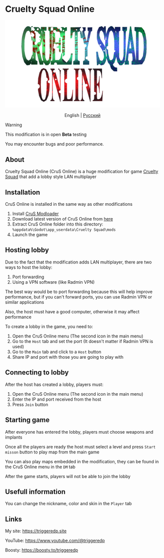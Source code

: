 # Cruelty Squad Online

<div align="center">

<img src="crus_online_logo.png" width="600" alt="Cruelty Squad Online logo">

English | [Русский](README_RU.md) 

</div>

> [!WARNING]
> This modification is in open **Beta** testing
> 
> You may encounter bugs and poor performance.

## About
Cruelty Squad Online (CruS Online) is a huge modification for game [Cruelty Squad](https://store.steampowered.com/app/1388770/Cruelty_Squad/) that add a lobby style LAN multiplayer

## Installation
CruS Online is installed in the same way as other modifications

1. Install [CruS Modloader](https://github.com/CruS-Modding-Infrastructure/crus-modloader)
2. Download latest version of CruS Online from [here](https://github.com/TriggeredP/crus-online/releases)
3. Extract CruS Online folder into this directory: `%appdata%\Godot\app_userdata\Cruelty Squad\mods`
4. Launch the game

## Hosting lobby
Due to the fact that the modification adds LAN multiplayer, there are two ways to host the lobby:

1. Port forwarding
2. Using a VPN software (like Radmin VPN)

The best way would be to port forwarding because this will help improve performance, but if you can't forward ports, you can use Radmin VPN or similar applications

Also, the host must have a good computer, otherwise it may affect performance

To create a lobby in the game, you need to:

1. Open the CruS Online menu (The second icon in the main menu)
2. Go to the `Host` tab and set the port (It doesn't matter if Radmin VPN is used)
3. Go to the `Main` tab and click to a `Host` button
4. Share IP and port with those you are going to play with

## Connecting to lobby
After the host has created a lobby, players must:

1. Open the CruS Online menu (The second icon in the main menu)
2. Enter the IP and port received from the host
3. Press `Join` button

## Starting game
After everyone has entered the lobby, players must choose weapons and implants

Once all the players are ready the host must select a level and press `Start misson` button to play map from the main game

You can also play maps embedded in the modification, they can be found in the CruS Online menu in the `DM` tab

After the game starts, players will not be able to join the lobby

## Usefull information

You can change the nickname, color and skin in the `Player` tab

## Links
My site: https://triggeredp.site

YouTube: https://www.youtube.com/@triggeredp

Boosty: https://boosty.to/triggeredp
